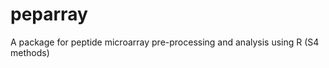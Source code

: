 peparray
========

A package for peptide microarray pre-processing and analysis using R (S4 methods)
